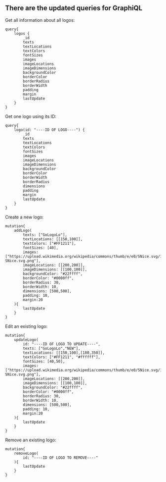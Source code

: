 ## There are the updated queries for GraphiQL

Get all information about all logos:

    query{
        logos {
            _id
            texts
            textLocations
            textColors
            fontSizes
            images
            imageLocations
            imageDimensions
            backgroundColor
            borderColor
            borderRadius
            borderWidth
            padding
            margin
            lastUpdate
        }
    }

Get one logo using its ID:

    query{
        logo(id: "----ID OF LOGO----") {
            _id
            texts
            textLocations
            textColors
            fontSizes
            images
            imageLocations
            imageDimensions
            backgroundColor
            borderColor
            borderWidth
            borderRadius
            dimensions
            padding
            margin
            lastUpdate
        }
    }

Create a new logo:

    mutation{
        addLogo(
            texts: ["GoLogoLo"],
            textLocations: [[150,100]],
            textColors: ["#FF1211"],
            fontSizes: [40],
            images: ["https://upload.wikimedia.org/wikipedia/commons/thumb/e/e0/SNice.svg/1200px-SNice.svg.png"],
            imageLocations: [[200,200]],
            imageDimensions: [[100,100]],
            backgroundColor: "#22ffff",
            borderColor: "#0000ff",
            borderRadius: 30,
            borderWidth: 10,
            dimensions: [500,500],
            padding: 10,
            margin:20
        ){
            lastUpdate
        }
    }

Edit an existing logo:

    mutation{
        updateLogo(
            id: "----ID OF LOGO TO UPDATE----",
            texts: ["GoLogoLo","NEW"],
            textLocations: [[150,100],[180,350]],
            textColors: ["#FF1211", "#ffffff"],
            fontSizes: [40,50],
            images: ["https://upload.wikimedia.org/wikipedia/commons/thumb/e/e0/SNice.svg/1200px-SNice.svg.png"],
            imageLocations: [[200,200]],
            imageDimensions: [[100,100]],
            backgroundColor: "#22ffff",
            borderColor: "#0000ff",
            borderRadius: 30,
            borderWidth: 10,
            dimensions: [500,500],
            padding: 10,
            margin:20
        ){
            lastUpdate
        }
    }


Remove an existing logo:

    mutation{
        removeLogo(
            id: "----ID OF LOGO TO REMOVE----"
        ){
            lastUpdate
        }
    }